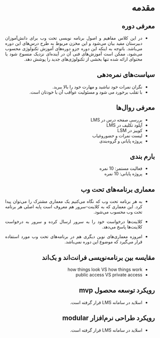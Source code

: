 <div dir="rtl" style="text-align:justify;">

# مقدمه

## معرفی دوره

- در این کلاس مفاهیم و اصول برنامه نویسی تحت وب برای دانش‌آموزان دبیرستان مفید بیان می‌شود و این مخزن مربوط به طرح درس‌های این دوره می‌باشد. باتوجه به اینکه این دوره جزو دوره‌های آموزش تکنولوژی محسوب می‌شود، ممکن است آموزش‌های فنی آن در آینده‌ای نزدیک منسوخ شود یا محتوای ارائه شده تنها بخشی از تکنولوژی‌های جدید را پوشش دهد.

## سیاست‌های نمره‌دهی

- نگران نمرات خود نباشید و مهارت خود را بالا ببرید.
- با تقلب برخورد می شود و مسئولیت عواقب آن با خودتان است.

## معرفی روال‌ها

- بررسی صفحه درس در LMS
- آپلود تکلیف در LMS
- کوییز در LSM
- لیست نمرات و حضوروغیاب
- پروژه پایانی و گروه‌بندی

## بارم بندی

- فعالیت مستمر: 10 نمره
- پروژه پایانی: 10 نمره

## معماری برنامه‌های تحت وب

- به هر برنامه تحت وب که نگاه می‌کنیم یک معماری مشترک را می‌توان پیدا کرد. این معماری که به کلاینت-سرور هم معروف است پایه اصلی هر برنامه تحت وب محسوب می‌شود.

- کلاینت‌ها درخواست خود را به سرور ارسال کرده و سرور به درخواست کلاینت‌ها پاسخ می‌دهد.

- امروزه معماری‌های نوین دیگری هم در برنامه‌های تحت وب مورد استفاده قرار می‌گیرد که موضوع این دوره نمی‌باشد.

## مقایسه بین برنامه‌نویسی فرانت‌اند و بک‌اند

- how things look VS how things work
- public access VS private access

## رویکرد توسعه محصول mvp

- اسلاید در سامانه LMS قرار گرفته است.

## رویکرد طراحی نرم‌افزار modular

- اسلاید در سامانه LMS قرار گرفته است.

</div>